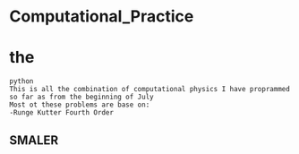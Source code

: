 # Computational_Practice
# the 

~~~
python
This is all the combination of computational physics I have proprammed so far as from the beginning of July
Most ot these problems are base on:
-Runge Kutter Fourth Order
~~~
## SMALER
